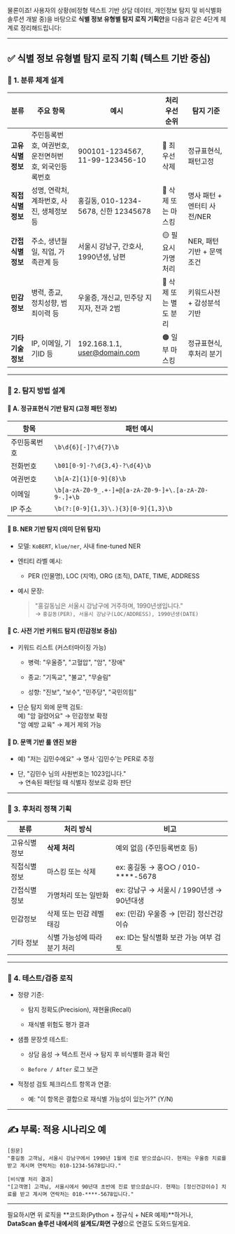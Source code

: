 물론이죠! 사용자의 상황(비정형 텍스트 기반 상담 데이터, 개인정보 탐지 및 비식별화 솔루션 개발 중)을 바탕으로 **식별 정보 유형별 탐지 로직 기획안**을 다음과 같은 4단계 체계로 정리해드립니다:

---

## ✅ 식별 정보 유형별 탐지 로직 기획 (텍스트 기반 중심)

### 🧩 1. **분류 체계 설계**

|분류|주요 항목|예시|처리 우선순위|탐지 기준|
|---|---|---|---|---|
|**고유식별정보**|주민등록번호, 여권번호, 운전면허번호, 외국인등록번호|900101-1234567, 11-99-123456-10|🔴 최우선 삭제|정규표현식, 패턴고정|
|**직접식별정보**|성명, 연락처, 계좌번호, 사진, 생체정보 등|홍길동, 010-1234-5678, 신한 12345678|🔴 삭제 또는 마스킹|명사 패턴 + 엔터티 사전/NER|
|**간접식별정보**|주소, 생년월일, 직업, 가족관계 등|서울시 강남구, 간호사, 1990년생, 남편|🟡 필요시 가명처리|NER, 패턴기반 + 문맥조건|
|**민감정보**|병력, 종교, 정치성향, 범죄이력 등|우울증, 개신교, 민주당 지지자, 전과 2범|🔴 삭제 또는 별도 분리|키워드사전 + 감성분석 기반|
|**기타 기술정보**|IP, 이메일, 기기ID 등|192.168.1.1, [user@domain.com](mailto:user@domain.com)|🟠 일부 마스킹|정규표현식, 후처리 분기|

---

### 🧠 2. 탐지 방법 설계

#### 🔹 A. **정규표현식 기반 탐지 (고정 패턴 정보)**

|항목|패턴 예시|
|---|---|
|주민등록번호|`\b\d{6}[-]?\d{7}\b`|
|전화번호|`\b01[0-9]-?\d{3,4}-?\d{4}\b`|
|여권번호|`\b[A-Z]{1}[0-9]{8}\b`|
|이메일|`\b[a-zA-Z0-9_.+-]+@[a-zA-Z0-9-]+\.[a-zA-Z0-9-.]+\b`|
|IP 주소|`\b(?:[0-9]{1,3}\.){3}[0-9]{1,3}\b`|

#### 🔹 B. **NER 기반 탐지 (의미 단위 탐지)**

- 모델: `KoBERT`, `klue/ner`, 사내 fine-tuned NER
    
- 엔티티 라벨 예시:
    
    - PER (인물명), LOC (지역), ORG (조직), DATE, TIME, ADDRESS
        
- 예시 문장:
    
    > "홍길동님은 서울시 강남구에 거주하며, 1990년생입니다."  
    > → `홍길동(PER), 서울시 강남구(LOC/ADDRESS), 1990년생(DATE)`
    

#### 🔹 C. **사전 기반 키워드 탐지 (민감정보 중심)**

- 키워드 리스트 (커스터마이징 가능)
    
    - 병력: "우울증", "고혈압", "암", "장애"
        
    - 종교: "기독교", "불교", "무슬림"
        
    - 성향: "진보", "보수", "민주당", "국민의힘"
        
- 단순 탐지 외에 문맥 검토:  
    예) "암 걸렸어요" → 민감정보 확정  
    "암 예방 교육" → 제거 제외 가능
    

#### 🔹 D. **문맥 기반 룰 엔진 보완**

- 예) "저는 김민수에요" → 명사 ‘김민수’는 PER로 추정
    
- 단, "김민수 님의 사원번호는 1023입니다."  
    → 연속된 패턴일 때 식별자 정보로 강화 판단
    

---

### 🔄 3. 후처리 정책 기획

|분류|처리 방식|비고|
|---|---|---|
|고유식별정보|**삭제 처리**|예외 없음 (주민등록번호 등)|
|직접식별정보|마스킹 또는 삭제|ex: 홍길동 → 홍○○ / 010-****-5678|
|간접식별정보|가명처리 또는 일반화|ex: 강남구 → 서울시 / 1990년생 → 90년대생|
|민감정보|삭제 또는 민감 레벨 태깅|ex: (민감) 우울증 → [민감] 정신건강 이슈|
|기타 정보|식별 가능성에 따라 분기 처리|ex: ID는 탈식별화 보관 가능 여부 검토|

---

### 🧪 4. 테스트/검증 로직

- 정량 기준:
    
    - 탐지 정확도(Precision), 재현율(Recall)
        
    - 재식별 위험도 평가 결과
        
- 샘플 문장셋 테스트:
    
    - 상담 음성 → 텍스트 전사 → 탐지 후 비식별화 결과 확인
        
    - `Before / After` 로그 보관
        
- 적정성 검토 체크리스트 항목과 연결:
    
    - 예: "이 항목은 결합으로 재식별 가능성이 있는가?" (Y/N)
        

---

## ✍️ 부록: 적용 시나리오 예

```text
[원문]
"홍길동 고객님, 서울시 강남구에서 1990년 1월에 진료 받으셨습니다. 현재는 우울증 치료를 받고 계시며 연락처는 010-1234-5678입니다."

[비식별 처리 결과]
"[고객명] 고객님, 서울시에서 90년대 초반에 진료 받으셨습니다. 현재는 [정신건강이슈] 치료를 받고 계시며 연락처는 010-****-5678입니다."
```

---

필요하시면 위 로직을 **코드화(Python + 정규식 + NER 예제)**하거나,  
**DataScan 솔루션 내에서의 설계도/화면 구성**으로 연결도 도와드릴게요.